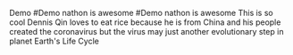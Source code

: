 Demo
#Demo
nathon is awesome
#Demo
nathon is awesome
This is so cool
Dennis Qin loves to eat rice
because he is from China
and his people created the coronavirus
but the virus may just another evolutionary step in planet Earth's Life Cycle


